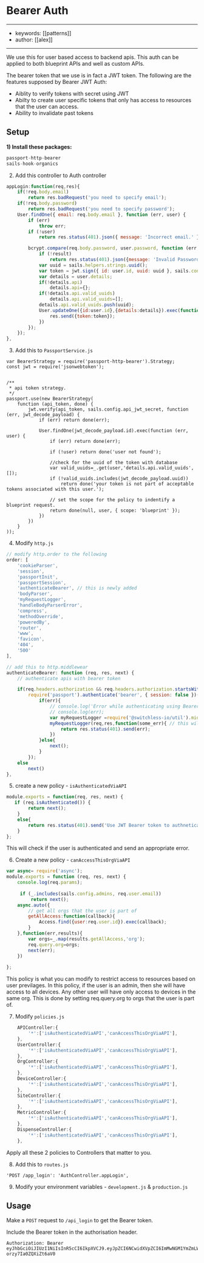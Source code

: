 # Bearer Auth
---
- keywords: [[patterns]]
- author: [[alex]]
---
We use this for user based access to backend apis. This auth can be applied to both blueprint APIs and well as custom APIs. 

The bearer token that we use is in fact a JWT token. The following are the features supposed by Bearer JWT Auth: 

- Aiblity to verify tokens with secret using JWT
- Abilty to create user specific tokens that only has access to resources that the user can access. 
- Ability to invalidate past tokens

## Setup 
**1) Install these packages:**
```js
passport-http-bearer
sails-hook-organics

```

2) Add this controller to Auth controller
```js
appLogin:function(req,res){
    if(!req.body.email)
        return res.badRequest('you need to specify email');
    if(!req.body.password)
        return res.badRequest('you need to specify password');
    User.findOne({ email: req.body.email }, function (err, user) {
        if (err) 
            throw err;
        if (!user)
            return res.status(401).json({ message: 'Incorrect email.' });

        bcrypt.compare(req.body.password, user.password, function (err, result) {
            if (!result)
                return res.status(401).json({message: 'Invalid Password'});
            var uuid = sails.helpers.strings.uuid();
            var token = jwt.sign({ id: user.id, uuid: uuid }, sails.config.api_jwt_secret);
            var details = user.details;
            if(!details.api)
                details.api={};
            if(!details.api.valid_uuids)
                details.api.valid_uuids=[];
            details.api.valid_uuids.push(uuid);
            User.updateOne({id:user.id},{details:details}).exec(function(err,result){
                res.send({token:token});
            })
        });
    });
},
```

3) Add this to `PassportService.js`

```
var BearerStrategy = require('passport-http-bearer').Strategy;
const jwt = require('jsonwebtoken'); 


/**
 * api token strategy.
 */
passport.use(new BearerStrategy(
    function (api_token, done) {
        jwt.verify(api_token, sails.config.api_jwt_secret, function (err, jwt_decode_payload) {
            if (err) return done(err);
            
            User.findOne(jwt_decode_payload.id).exec(function (err, user) {
                if (err) return done(err);

                if (!user) return done('user not found');

                //check for the uuid of the token with database
                var valid_uuids=_.get(user,'details.api.valid_uuids',[]);
                if (!valid_uuids.includes(jwt_decode_payload.uuid))
                    return done('your token is not part of acceptable tokens associated with this user.');

                // set the scope for the policy to indentify a blueprint request.
                return done(null, user, { scope: 'blueprint' });
            })
        })
    }
));
```

4) Modify `http.js`

```js
// modify http.order to the following
order: [
    'cookieParser',
    'session',
    'passportInit',     
    'passportSession',
    'authenticateBearer', // this is newly added
    'bodyParser',
    'myRequestLogger',
    'handleBodyParserError',
    'compress',
    'methodOverride',
    'poweredBy',
    'router',
    'www',
    'favicon',
    '404',
    '500'
],

// add this to http.middlewear
authenticateBearer: function (req, res, next) {
    // authenticate apis with bearer token

    if(req.headers.authorization && req.headers.authorization.startsWith('Bearer'))
        require('passport').authenticate('bearer', { session: false })(req, res, function(err){
            if(err){
                // console.log('Error while authenticating using Bearer token');
                // console.log(err);
                var myRequestLogger =require('@switchless-io/util').middleware.requestLogger;
                myRequestLogger(req,res,function(some_err){ // this will log the item to logger
                    return res.status(401).send(err);
                })
            }else{
                next();
            }
        });
    else
        next()
},

```

5) create a new policy - `isAuthenticatedViaAPI`
```js
module.exports = function(req, res, next) {
   if (req.isAuthenticated()) {
        return next();
    }
    else{
        return res.status(401).send('Use JWT Bearer token to authneticated yourself');
    }
};
```
This will check if the user is authenticated and send an appropriate error. 

6) Create a new policy - `canAccessThisOrgViaAPI`
```js
var async= require('async');
module.exports = function (req, res, next) {
    console.log(req.params);
    
     if (_.includes(sails.config.admins, req.user.email)) 
         return next();
    async.auto({
        // get all orgs that the user is part of
        getAllAccess:function(callback){
            Access.find({user:req.user.id}).exec(callback);
        }
    },function(err,results){
        var orgs=_.map(results.getAllAccess,'org');
        req.query.org=orgs;
        next(err);
    })
        
};
```
This policy is what you can modify to restrict access to resources based on user previlages. In this policy, if the user is an admin, then she will have access to all devices. Any other user will have only access to devices in the same org. This is done by setting req.query.org to orgs that the user is part of. 

7) Modify `policies.js`

```js
    APIController:{
        '*':['isAuthenticatedViaAPI','canAccessThisOrgViaAPI'],
    },
    UserController:{
        '*':['isAuthenticatedViaAPI','canAccessThisOrgViaAPI'],
    },
    OrgController:{
        '*':['isAuthenticatedViaAPI','canAccessThisOrgViaAPI'],
    },
    DeviceController:{
        '*':['isAuthenticatedViaAPI','canAccessThisOrgViaAPI'],
    },
    SiteController:{
        '*':['isAuthenticatedViaAPI','canAccessThisOrgViaAPI'],
    },
    MetricController:{
        '*':['isAuthenticatedViaAPI','canAccessThisOrgViaAPI'],
    },
    DispenseController:{
        '*':['isAuthenticatedViaAPI','canAccessThisOrgViaAPI'],
    },
```
Apply all these 2 policies to Controllers that matter to you. 

8) Add this to `routes.js`
```
'POST /app_login': 'AuthController.appLogin',
```

9) Modify your environment variables - `development.js` & `production.js`


## Usage

Make a `POST` request to `/api_login` to get the Bearer token. 

Include the Bearer token in the authorisation header. 
```
Authorization: Bearer eyJhbGciOiJIUzI1NiIsInR5cCI6IkpXVCJ9.eyJpZCI6NCwidXVpZCI6ImMwNGM1YmZmLWFhNGYtNGU2OC1iNjk1LWI1ZWZmZmVlNjNjZCIsImlhdCI6MTU5NjU0NDIyOH0.Y42sktgmJ8PqTxx1KhlStXWU-orzy7Ia0ZQXiZt6aV0
```
